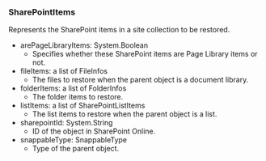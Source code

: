 ### SharePointItems
Represents the SharePoint items in a site collection to be restored.

- arePageLibraryItems: System.Boolean
  - Specifies whether these SharePoint items are Page Library items or not.
- fileItems: a list of FileInfos
  - The files to restore when the parent object is a document library.
- folderItems: a list of FolderInfos
  - The folder items to restore.
- listItems: a list of SharePointListItems
  - The list items to restore when the parent object is a list.
- sharepointId: System.String
  - ID of the object in SharePoint Online.
- snappableType: SnappableType
  - Type of the parent object.
